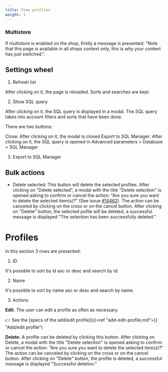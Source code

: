```yaml
---
title: View profiles
weight: 1
---
```


### Multistore

If multistore is enabled on the shop, firstly a message is presented: "Note that this page is available in all shops context only, this is why your context has just switched.".

## Settings wheel

1. Refresh list

After clicking on it, the page is reloaded. Sorts and searches are kept.

2. Show SQL query

After clicking on it, the SQL query is displayed in a modal. The SQL query takes into account filters and sorts that have been done.

There are two buttons:

Close: After clicking on it, the modal is closed
Export to SQL Manager: After clicking on it, the SQL query is opened in Advanced parameters > Database > SQL Manager

3. Export to SQL Manager

## Bulk actions

- Delete selected: This button will delete the selected profiles. 
After clicking on "Delete selected", a modal with the title "Delete selection" is opened asking to confirm or cancel the action: "Are you sure you want to delete the selected item(s)?" (See issue [#14462](https://github.com/PrestaShop/PrestaShop/issues/14462)). The action can be canceled by clicking on the cross or on the cancel button.
After clicking on "Delete" button, the selected pofile will be deleted, a successful message is displayed "The selection has been successfully deleted."

# Profiles

In this section 3 rows are presented:

1) ID

It's possible to sort by id asc or desc and search by id.

2) Name

It's possible to sort by name asc or desc and search by name.

3) Actions

**Edit.** The user can edit a profile as often as necessary. 

👉 See the [specs of the add/edit profile]({{<ref "add-edit-profile.md">}} "Add/edit profile")

**Delete.** A profile can be deleted by clicking this button. After clicking on Delete, a modal with the title "Delete selection" is opened asking to confirm or cancel the action: "Are you sure you want to delete the selected item(s)?" The action can be canceled by clicking on the cross or on the cancel button. After clicking on "Delete" button, the profile is deleted, a successful message is displayed "Successful deletion."
